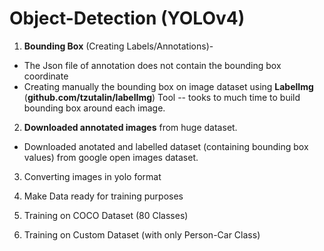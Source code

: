# Object-Detection (YOLOv4)

1. **Bounding Box** (Creating Labels/Annotations)- 
* The Json file of annotation does not contain the bounding box coordinate
* Creating manually the bounding box on image dataset using **LabelImg** (**github.com/tzutalin/labelImg**) Tool -- tooks to much time to build bounding box around each image. 

2. **Downloaded annotated images** from huge dataset.
* Downloaded anotated and labelled dataset (containing bounding box values) from google open images dataset. 

3. Converting images in yolo format

4. Make Data ready for training purposes 

4. Training on COCO Dataset (80 Classes)

5. Training on Custom Dataset (with only Person-Car Class)
